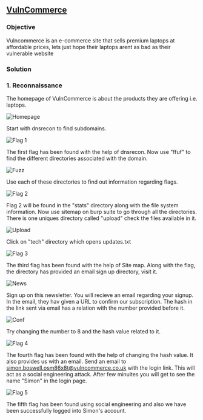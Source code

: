 ## **[VulnCommerce](https://app.hackinghub.io/vuln-commerce)**

### **Objective**
Vulncommerce is an e-commerce site that sells premium laptops at affordable prices, lets just hope their laptops arent as bad as their vulnerable website

### **Solution**

### **1. Reconnaissance**

The homepage of VulnCommerce is about the products they are offering i.e. laptops.

![Homepage](<VulnCom Landing Page.png>)

Start with dnsrecon to find subdomains.

![Flag 1](<VulnCom Flag 1.png>)

The first flag has been found with the help of dnsrecon. Now use "ffuf" to find the different directories associated with the domain.

![Fuzz](<VulnCom FUZZ.png>)

Use each of these directories to find out information regarding flags.

![Flag 2](<VulnCom Flag 2.png>)

Flag 2 will be found in the "stats" directory along with the file system information. Now use sitemap on burp suite to go through all the directories. There is one uniques directory called "upload" check the files available in it.

![Upload](<VulnCom upload.png>)

Click on "tech" directory which opens updates.txt

![Flag 3](<VulnCom Flag 3.png>)

The third flag has been found with the help of Site map. Along with the flag, the directory has provided an email sign up directory, visit it.

![News](<VulnCom Newsletter.png>)

Sign up on this newsletter. You will recieve an email regarding your signup. In the email, they hav given a URL to confirm our subscription. The hash in the link sent via email has a relation with the number provided before it.

![Conf](<VulnCom Email Confirmation.png>)

Try changing the number to 8 and the hash value related to it.

![Flag 4](<VulnCom Flag 4.png>)

The fourth flag has been found with the help of changing the hash value. It also provides us with an email. Send an email to simon.boswell.osm86x8t@vulncommerce.co.uk with the login link. 
This will act as a social engineering attack. After few minuites you will get to see the name "Simon" in the login page.

![Flag 5](<VulnCom Flag 5.png>)

The fifth flag has been found using social engineering and also we have been successfully logged into Simon's account.

